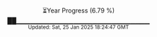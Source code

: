 <p align="center">
⏳Year Progress (6.79 %) <br>
██▁▁▁▁▁▁▁▁▁▁▁▁▁▁▁▁▁▁▁▁▁▁▁▁▁▁▁▁ <br>
<sub>Updated: Sat, 25 Jan 2025 18:24:47 GMT</sub>
</p>

